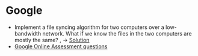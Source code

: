 # Google 

* Implement a file syncing algorithm for two computers over a low-bandwidth network.
What if we know the files in the two computers are mostly the same? , -> [Solution](https://gist.github.com/saurabhgokhale/0161185ee6f454fb8a4238dd9bf43dc6)
* [Google Online Assessment questions](https://leetcode.com/discuss/interview-question/352460/Google-Online-Assessment-Questions)

